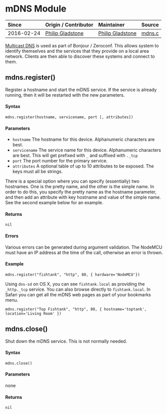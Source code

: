 # mDNS Module
| Since  | Origin / Contributor  | Maintainer  | Source  |
| :----- | :-------------------- | :---------- | :------ |
| 2016-02-24 | [Philip Gladstone](https://github.com/pjsg) | [Philip Gladstone](https://github.com/pjsg) | [mdns.c](../../../app/modules/mdns.c)|

[Multicast DNS](https://en.wikipedia.org/wiki/Multicast_DNS) is used as part of Bonjour / Zeroconf. This allows system to identify themselves and the services that they provide on a local area network. Clients are then able to discover these systems and connect to them. 

## mdns.register()
Register a hostname and start the mDNS service. If the service is already running, then it will be restarted with the new parameters.

#### Syntax
`mdns.register(hostname, servicename, port [, attributes])`

#### Parameters
- `hostname` The hostname for this device. Alphanumeric characters are best.
- `servicename` The service name for this device. Alphanumeric characters are best. This will get prefixed with `_` and suffixed with `._tcp`
- `port` The port number for the primary service.
- `attributes` A optional table of up to 10 attributes to be exposed. The keys must all be strings.

There is a special option where you can specify (essentially) two hostnames. One is the pretty name, and the other is the simple name. In order to do this,
you specify the pretty name as the hostname parameter, and then add an attribute with key hostname and value of the simple name. See the second example below 
for an example.

#### Returns
`nil`

#### Errors
Various errors can be generated during argument validation. The NodeMCU must have an IP address at the time of the call, otherwise an error is thrown.

#### Example

    mdns.register("fishtank", "http", 80, { hardware='NodeMCU'})

Using `dns-sd` on OS X, you can see `fishtank.local` as providing the `_http._tcp` service. You can also browse directly to `fishtank.local`. In Safari you can get all the mDNS web pages as part of your bookmarks menu.

    mdns.register("Top Fishtank", "http", 80, { hostname='toptank', location='Living Room' })

## mdns.close()
Shut down the mDNS service. This is not normally needed.

#### Syntax
`mdns.close()`

#### Parameters
none

#### Returns
`nil`
